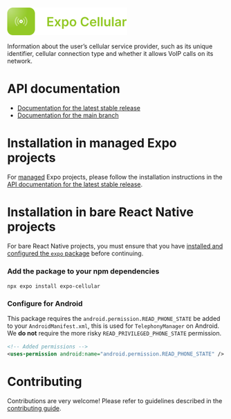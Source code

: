 <p>
  <a href="https://docs.expo.dev/versions/latest/sdk/cellular/">
    <img
      src="../../.github/resources/expo-cellular.svg"
      alt="expo-cellular"
      height="64" />
  </a>
</p>

Information about the user’s cellular service provider, such as its unique identifier, cellular connection type and whether it allows VoIP calls on its network.

# API documentation

- [Documentation for the latest stable release](https://docs.expo.dev/versions/latest/sdk/cellular/)
- [Documentation for the main branch](https://docs.expo.dev/versions/unversioned/sdk/cellular/)

# Installation in managed Expo projects

For [managed](https://docs.expo.dev/archive/managed-vs-bare/) Expo projects, please follow the installation instructions in the [API documentation for the latest stable release](https://docs.expo.dev/versions/latest/sdk/cellular/).

# Installation in bare React Native projects

For bare React Native projects, you must ensure that you have [installed and configured the `expo` package](https://docs.expo.dev/bare/installing-expo-modules/) before continuing.

### Add the package to your npm dependencies

```
npx expo install expo-cellular
```

### Configure for Android

This package requires the `android.permission.READ_PHONE_STATE` be added to your `AndroidManifest.xml`, this is used for `TelephonyManager` on Android. We **do not** require the more risky `READ_PRIVILEGED_PHONE_STATE` permission.

```xml
<!-- Added permissions -->
<uses-permission android:name="android.permission.READ_PHONE_STATE" />
```

# Contributing

Contributions are very welcome! Please refer to guidelines described in the [contributing guide](https://github.com/expo/expo#contributing).
